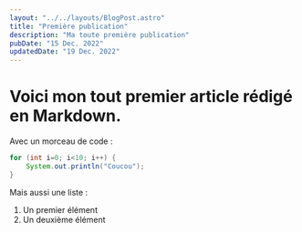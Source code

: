 ```yaml
---
layout: "../../layouts/BlogPost.astro"
title: "Première publication"
description: "Ma toute première publication"
pubDate: "15 Dec. 2022"
updatedDate: "19 Dec. 2022"
---
```


# Voici mon tout premier article rédigé en Markdown.

Avec un morceau de code :

```java
for (int i=0; i<10; i++) {
    System.out.println("Coucou");
}
```

Mais aussi une liste :

1. Un premier élément
2. Un deuxième élément